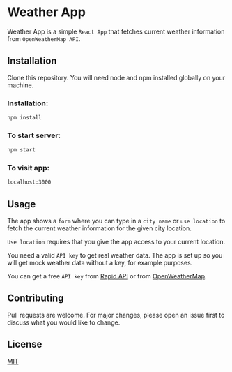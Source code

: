 # Weather App

Weather App is a simple `React App` that fetches current weather information from `OpenWeatherMap API`.

## Installation

Clone this repository. You will need node and npm installed globally on your machine.

### Installation:

```bash
npm install
```

### To start server:

```bash
npm start
```

### To visit app:

```bash
localhost:3000
```

## Usage

The app shows a `form` where you can type in a `city name` or `use location` to fetch the current weather information for the given city location.

`Use location` requires that you give the app access to your current location.

You need a valid `API key` to get real weather data. The app is set up so you will get mock weather data without a key, for example purposes.

You can get a free `API key` from 
[Rapid API](https://rapidapi.com/blog/lp/openweathermap/?utm_source=google&utm_medium=cpc&utm_campaign=Alpha&utm_term=openweathermap%20api%20key_e&gclid=Cj0KCQiA5vb-BRCRARIsAJBKc6J_oC2s7mOeSvP9cugAialBa0y1xE10jPZYd6EIH6tq_ZxHxff86-QaAqfrEALw_wcB) or from [OpenWeatherMap](https://openweathermap.org/appid#signup).

## Contributing
Pull requests are welcome. For major changes, please open an issue first to discuss what you would like to change.

## License
[MIT](https://choosealicense.com/licenses/mit/)